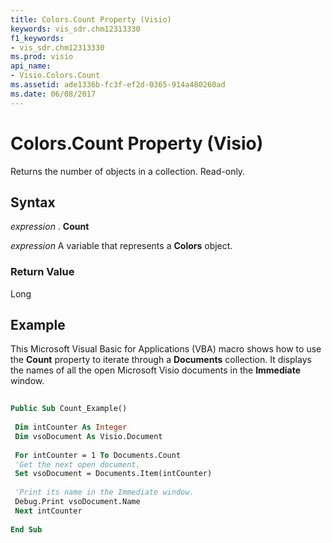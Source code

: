 ```yaml
---
title: Colors.Count Property (Visio)
keywords: vis_sdr.chm12313330
f1_keywords:
- vis_sdr.chm12313330
ms.prod: visio
api_name:
- Visio.Colors.Count
ms.assetid: ade1336b-fc3f-ef2d-0365-914a480260ad
ms.date: 06/08/2017
---
```



# Colors.Count Property (Visio)

Returns the number of objects in a collection. Read-only.


## Syntax

 _expression_ . **Count**

 _expression_ A variable that represents a **Colors** object.


### Return Value

Long


## Example

This Microsoft Visual Basic for Applications (VBA) macro shows how to use the **Count** property to iterate through a **Documents** collection. It displays the names of all the open Microsoft Visio documents in the **Immediate** window.


```vb
 
Public Sub Count_Example() 
 
 Dim intCounter As Integer 
 Dim vsoDocument As Visio.Document 
 
 For intCounter = 1 To Documents.Count 
 'Get the next open document. 
 Set vsoDocument = Documents.Item(intCounter) 
 
 'Print its name in the Immediate window. 
 Debug.Print vsoDocument.Name 
 Next intCounter 
 
End Sub
```


